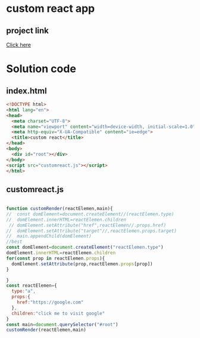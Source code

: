 # custom react app

## project link
[Click here](https://stackblitz.com/edit/dom-project-chaiaurcode?file=index.html)

# Solution code

## index.html

``` html
<!DOCTYPE html>
<html lang="en">
<head>
  <meta charset="UTF-8">
  <meta name="viewport" content="width=device-width, initial-scale=1.0">
  <meta http-equiv="X-UA-Compatible" content="ie=edge">
  <title>custom react</title>
</head>
<body>
  <div id="root"></div>
</body>
<script src="customreact.js"></script>
</html>


```

## customreact.js

```javascript
  
function customRender(reactElemen,main){
//  const domElement=document.createElement//(reactElemen.type)
//  domElement.innerHTML=reactElemen.children
 // domElement.setAttribute("href",reactElemen//.props.href)
//  domElement.setAttribute("target"//,reactElemen.props.target)
//  main.appendChild(domElement)
//best
const domElement=document.createElement("reactElemen.type")
domElement.innerHTML=reactElemen.children
for(const prop in reactElemen.props){
  domElement.setAttribute(prop,reactElemen.props[prop])
}

}
const reactElemen={
  type:"a",
  props:{
    href:"https://google.com"
  },
  children:"click me to visit google"
}
const main=document.querySelector("#root")
customRender(reactElemen,main)



```

